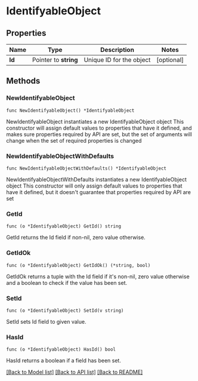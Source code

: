 # IdentifyableObject

## Properties

Name | Type | Description | Notes
------------ | ------------- | ------------- | -------------
**Id** | Pointer to **string** | Unique ID for the object | [optional] 

## Methods

### NewIdentifyableObject

`func NewIdentifyableObject() *IdentifyableObject`

NewIdentifyableObject instantiates a new IdentifyableObject object
This constructor will assign default values to properties that have it defined,
and makes sure properties required by API are set, but the set of arguments
will change when the set of required properties is changed

### NewIdentifyableObjectWithDefaults

`func NewIdentifyableObjectWithDefaults() *IdentifyableObject`

NewIdentifyableObjectWithDefaults instantiates a new IdentifyableObject object
This constructor will only assign default values to properties that have it defined,
but it doesn't guarantee that properties required by API are set

### GetId

`func (o *IdentifyableObject) GetId() string`

GetId returns the Id field if non-nil, zero value otherwise.

### GetIdOk

`func (o *IdentifyableObject) GetIdOk() (*string, bool)`

GetIdOk returns a tuple with the Id field if it's non-nil, zero value otherwise
and a boolean to check if the value has been set.

### SetId

`func (o *IdentifyableObject) SetId(v string)`

SetId sets Id field to given value.

### HasId

`func (o *IdentifyableObject) HasId() bool`

HasId returns a boolean if a field has been set.


[[Back to Model list]](../README.md#documentation-for-models) [[Back to API list]](../README.md#documentation-for-api-endpoints) [[Back to README]](../README.md)


